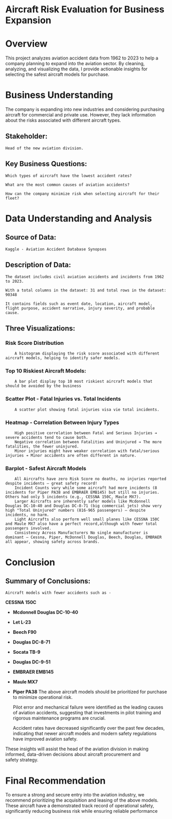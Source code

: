 # Aircraft Risk Evaluation for Business Expansion

# Overview

This project analyzes aviation accident data from 1962 to 2023 to help a company planning to expand into the aviation sector. By cleaning, analyzing, and visualizing the data, I provide actionable insights for selecting the safest aircraft models for purchase.

# Business Understanding

The company is expanding into new industries and considering purchasing aircraft for commercial and private use. However, they lack information about the risks associated with different aircraft types.

## Stakeholder:

    Head of the new aviation division.

## Key Business Questions:

    Which types of aircraft have the lowest accident rates?

    What are the most common causes of aviation accidents?

    How can the company minimize risk when selecting aircraft for their fleet?

# Data Understanding and Analysis

## Source of Data:

    Kaggle - Aviation Accident Database Synopses

## Description of Data:

    The dataset includes civil aviation accidents and incidents from 1962 to 2023.

    With a total columns in the dataset: 31 and total rows in the dataset: 90348

    It contains fields such as event date, location, aircraft model, flight purpose, accident narrative, injury severity, and probable cause.

## Three Visualizations:

   ### Risk Score Distribution

        A histogram displaying the risk score associated with different aircraft models, helping to identify safer models.

   ### Top 10 Riskiest Aircraft Models:

        A bar plot display top 10 most riskiest aircraft models that should be avoided by the business 

   ### Scatter Plot - Fatal Injuries vs. Total Incidents

        A scatter plot showing fatal injuries visa vie total incidents.

   ###  Heatmap - Correlation Between Injury Types
        High positive correlation between Fatal and Serious Injuries ➔ severe accidents tend to cause both.
        Negative correlation between Fatalities and Uninjured ➔ The more fatalities, the fewer uninjured.
        Minor injuries might have weaker correlation with fatal/serious injuries ➔ Minor accidents are often different in nature.

   ### Barplot - Safest Aircraft Models
        All Aircrafts have zero Risk Score no deaths, no injuries reported despite incidents — great safety record!
        Incident Counts vary while some aircraft had more incidents (8 incidents for Piper PA38 and EMBRAER EMB145) but still no injuries. Others had only 5 incidents (e.g., CESSNA 150C, Maule MX7).
        Larger Aircrafts are inherently safer models like Mcdonnell Douglas DC-10-40 and Douglas DC-8-71 (big commercial jets) show very high "Total Uninjured" numbers (816-965 passengers) — despite incidents, no harm.
        Light Aircrafts also perform well small planes like CESSNA 150C and Maule MX7 also have a perfect record,although with fewer total passengers involved.
        Consistency Across Manufacturers No single manufacturer is dominant — Cessna, Piper, McDonnell Douglas, Beech, Douglas, EMBRAER all appear, showing safety across brands.

# Conclusion

## Summary of Conclusions:

    Aircraft models with fewer accidents such as - 
  **CESSNA 150C**
- **Mcdonnell Douglas DC-10-40**
- **Let L-23**
- **Beech F90**
- **Douglas DC-8-71**
- **Socata TB-9**
- **Douglas DC-9-51**
- **EMBRAER EMB145**
- **Maule MX7**
- **Piper PA38**
   The above aircraft models should be prioritized for purchase to minimize operational risk.

    Pilot error and mechanical failure were identified as the leading causes of aviation accidents, suggesting that investments in pilot training and rigorous maintenance programs are crucial.

    Accident rates have decreased significantly over the past few decades, indicating that newer aircraft models and modern safety regulations have improved aviation safety.

These insights will assist the head of the aviation division in making informed, data-driven decisions about aircraft procurement and safety strategy.

# Final Recommendation
To ensure a strong and secure entry into the aviation industry, we recommend prioritizing the acquisition and leasing of the above models. These aircraft have a demonstrated track record of operational safety, significantly reducing business risk while ensuring reliable performance